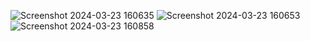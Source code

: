 ![Screenshot 2024-03-23 160635](https://github.com/AhsanArha/TextUtils/assets/141950111/a0278264-f1b1-4488-850d-4a967e195fba)
![Screenshot 2024-03-23 160653](https://github.com/AhsanArha/TextUtils/assets/141950111/2c49e09b-0216-43d7-af51-efb9d69964d5)
![Screenshot 2024-03-23 160858](https://github.com/AhsanArha/TextUtils/assets/141950111/f889c73b-40dd-44b4-b1da-7f7123ebc608)

